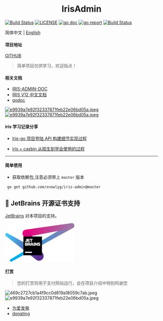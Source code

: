 <h1 align="center">IrisAdmin</h1>

[![Build Status](https://app.travis-ci.com/snowlyg/iris-admin.svg?branch=master)](https://app.travis-ci.com/snowlyg/iris-admin)
[![LICENSE](https://img.shields.io/github/license/snowlyg/iris-admin)](https://github.com/snowlyg/iris-admin/blob/master/LICENSE)
[![go doc](https://godoc.org/github.com/snowlyg/iris-admin?status.svg)](https://godoc.org/github.com/snowlyg/iris-admin)
[![go report](https://goreportcard.com/badge/github.com/snowlyg/iris-admin)](https://goreportcard.com/badge/github.com/snowlyg/iris-admin)
[![Build Status](https://codecov.io/gh/snowlyg/iris-admin/branch/master/graph/badge.svg)](https://codecov.io/gh/snowlyg/iris-admin)

简体中文 | [English](./README_EN.md)

#### 项目地址

[GITHUB](https://github.com/snowlyg/iris-admin)

> 简单项目仅供学习，欢迎指点！

#### 相关文档

- [IRIS-ADMIN-DOC](https://doc.snowlyg.com)
- [IRIS V12 中文文档](https://github.com/snowlyg/iris/wiki)
- [godoc](https://pkg.go.dev/github.com/snowlyg/iris-admin?utm_source=godoc)

<a href="https://gitter.im/iris-go-tenancy/community?utm_source=badge&utm_medium=badge&utm_campaign=pr-badge"><img src="https://badges.gitter.im/iris-go-tenancy/community.svg" alt="e9939a7e92f32337871feb22e06bd05a.jpeg" border="0" width=120 /></a>
<a href="https://discord.gg/pytCGMSBgA"> <img src="https://www.svgrepo.com/show/353655/discord-icon.svg" alt="e9939a7e92f32337871feb22e06bd05a.jpeg" border="0" width=30 /></a>

#### iris 学习记录分享

- [Iris-go 项目登陆 API 构建细节实现过程](https://snowlyg.github.io/iris-go-api-1/)

- [iris + casbin 从陌生到学会使用的过程](https://snowlyg.github.io/iris-go-api-2/)

---

#### 简单使用

- 获取依赖包,注意必须带上 `master` 版本

```sh
 go get github.com/snowlyg/iris-admin@master
```


## 🔋 JetBrains 开源证书支持

[JetBrains](https://www.jetbrains.com/?from=iris-admin) 对本项目的支持。

<a href="https://www.jetbrains.com/?from=iris-admin" target="_blank"><img src="https://raw.githubusercontent.com/snowlyg/illustrations/master/jetbrains/jetbrains-variant-4.png" width="230" align="middle"/></a>

#### 打赏

> 您的打赏将用于支付网站运行，会在项目介绍中特别鸣谢您

<div>
	<img src="https://ice.frostsky.com/2023/09/19/469c2727cb1a4f9cc0d819a18059c7ab.jpeg" alt="469c2727cb1a4f9cc0d819a18059c7ab.jpeg" border="0" width=150 />
 	<img src="https://ice.frostsky.com/2023/09/19/e9939a7e92f32337871feb22e06bd05a.jpeg" alt="e9939a7e92f32337871feb22e06bd05a.jpeg" border="0" width=150 />
</div>

- [为爱发电](https://afdian.net/@snowlyg/plan)
- [donating](https://paypal.me/snowlyg?country.x=C2&locale.x=zh_XC)
